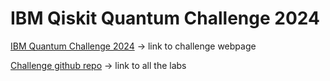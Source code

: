 # IBM Qiskit Quantum Challenge 2024

[IBM Quantum Challenge 2024](https://challenges.quantum.ibm.com/2024#lab-0) -> link to challenge webpage

[Challenge github repo](https://github.com/qiskit-community/ibm-quantum-challenge-2024/tree/main) -> link to all the labs
